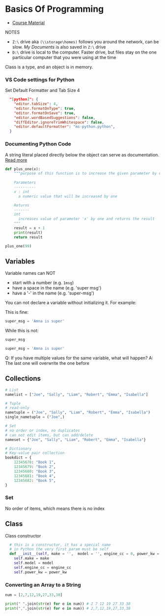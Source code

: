 # Basics Of Programming

- [Course Material](https://gitlab.labranet.jamk.fi/ttc2030/basics-of-programming/-/tree/master/materials)


NOTES
- `Z:\` drive aka `(\\storage\homes)`  follows you around the network, can be slow. _My Documents_ is also saved in `Z:\` drive
- `D:\` drive is local to the computer. Faster drive, but files stay on the one particular computer that you were using at the time



Class is a type, and an object is in memory.


### VS Code settings for Python

Set Default Formatter and Tab Size 4
```json
  "[python]": {
    "editor.tabSize": 4,
    "editor.formatOnType": true,
    "editor.formatOnSave": true,
    "editor.wordBasedSuggestions": false,
    "diffEditor.ignoreTrimWhitespace": false,
    "editor.defaultFormatter": "ms-python.python",
  }
```

### Documenting Python Code

A string literal placed directly below the object can serve as documentation. [Read more](https://realpython.com/documenting-python-code/)

```py
def plus_one(x):
    """purpose of this function is to increase the given parameter by one
    
    Parameters
    ----------
    x : int
      a numeric value that will be increased by one

    Returns
    -------
    int
      increases value of parameter 'x' by one and returns the result
    """
    result = x + 1
    print(result)
    return result

plus_one(99)
```

## Variables

Variable names can NOT
- start with a number (e.g. `1msg`)
- have a space in the name (e.g. 'super msg')
- have a '-' in the name (e.g. 'super-msg')

You can not declare a variable without initializing it. For example:

This is fine:

```py
super_msg = 'Amna is super'
```

While this is not:

```py
super_msg

super_msg = 'Amna is super'
```

Q: If you have multiple values for the same variable, what will happen? 
A: The last one will overwrite the one before


## Collections

```py
# List
namelist = ["Joe", "Sally", "Liam", "Robert", "Emma", "Isabella"]

# Tuple
# read-only
nametuple = ("Joe", "Sally", "Liam", "Robert", "Emma", "Isabella")
single_nametuple = ("Joe",)

# Set
# no order or index, no duplicates
# can not edit items, but can add/delete
nameset = {"Joe", "Sally", "Liam", "Robert", "Emma", "Isabella"}

# Dictionary
# Key-value pair collection
bookdict = {
    12345678: "Book 1",
    12345679: "Book 2",
    12345680: "Book 3",
    12345681: "Book 4",
    12345682: "Book 5",
}
```


### Set
No order of items, which means there is no index

## Class

Class constructor

```python
  # this is a constructor, it has a special name
  # in Python the very first param must be self
  def __init__(self, make = '',  model = '', engine_cc = 0, power_kw = 0):
    self.make = make
    self.model = model
    self.engine_cc = engine_cc
    self.power_kw = power_kw
```

### Converting an Array to a String

```py
num = [2,7,12,19,27,33,38]

print(" ".join(str(e) for e in num)) # 2 7 12 19 27 33 38
print(",".join(str(e) for e in num)) # 2,7,12,19,27,33,38
```